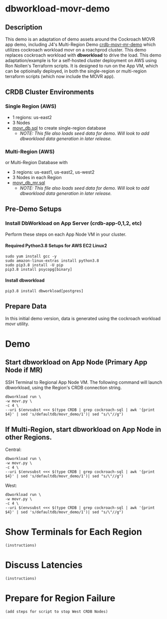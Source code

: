 # dbworkload-movr-demo

## Description
This demo is an adaptation of demo assets around the Cockroach MOVR app demo, including J4's Multi-Region Demo [crdb-movr-mr-demo](https://github.com/sheaffej/crdb-movr-mr-demo) which utilizes cockroach workload movr on a roachprod cluster.  This demo replaces cockroach workload with  **dbworkload** to drive the load.  This demo adaptation/example is for a self-hosted cluster deployment on AWS using Ron Nollen's Terraform scripts.  It is designed to run on the App VM, which can be optioinally deployed, in both the single-region or multi-region terraform scripts (which now include the MOVR app).

## CRDB Cluster Environments
### Single Region (AWS)
- 1 regions: us-east2
- 3 Nodes
- [movr_db.sql](movr_db.sql) to create single-region database
  - *NOTE: This file also loads seed data for demo.  Will look to add dbworkload data generation in later release.*

### Multi-Region (AWS)
or Multi-Region Database with 
- 3 regions: us-east1, us-east2, us-west2
- 3 Nodes in each Region
- [movr_db_mr.sql](movr_db_mr.sql) 
  - *NOTE: This file also loads seed data for demo.  Will look to add dbworkload data generation in later release.*

## Pre-Demo Setups

### Install DbWorkload on App Server (crdb-app-0,1,2, etc)
Perform these steps on each App Node VM in your cluster.   

#### Required Python3.8 Setups for AWS EC2 Linux2  
```
sudo yum install gcc -y
sudo amazon-linux-extras install python3.8
sudo pip3.8 install -U pip
pip3.8 install psycopg[binary]
```
#### Install dbworkload
```
pip3.8 install dbworkload[postgres]
```
## Prepare Data 
In this initial demo version, data is generated using the cockroach workload movr utility.

# Demo 
## Start dbworkload on App Node (Primary App Node if MR)
SSH Terminal to Regional App Node VM.  The following command will launch dbworkload, using the Region's CRDB connection string.
```
dbworkload run \
-w movr.py \
-c 4 \
--uri $(envsubst <<< $(type CRDB | grep cockroach-sql | awk '{print $4}' | sed 's/defaultdb/movr_demo/1')| sed "s/\"//g")

```
## If Multi-Region, start dbworkload on App Node in other Regions.

Central:
```
dbworkload run \
-w movr.py \
-c 4 \
--uri $(envsubst <<< $(type CRDB | grep cockroach-sql | awk '{print $4}' | sed 's/defaultdb/movr_demo/1')| sed "s/\"//g")
```
West:
```
dbworkload run \
-w movr.py \
-c 4 \
--uri $(envsubst <<< $(type CRDB | grep cockroach-sql | awk '{print $4}' | sed 's/defaultdb/movr_demo/1')| sed "s/\"//g")
```

# Show Terminals for Each Region
```
(instructions)
```

# Discuss Latencies
```
(instructions)
```

# Prepare for Region Failure
```
(add steps for script to stop West CRDB Nodes)


```

# 
```



